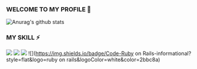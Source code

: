 ### WELCOME TO MY PROFILE 👋
![Anurag's github stats](https://github-readme-stats.vercel.app/api?username=crazypioneer&show_icons=true&theme=algolia)
### MY SKILL ⚡
![](https://img.shields.io/badge/React-5年-informational?style=flat&logo=react&logoColor=white&color=2bbc8a)
![](https://img.shields.io/badge/ReactNative-ReactNative-informational?style=flat&logo=react&logoColor=white&color=2bbc8a)
![](https://img.shields.io/badge/Code-Ruby-informational?style=flat&logo=ruby&logoColor=white&color=2bbc8a)
![](https://img.shields.io/badge/Code-Ruby on Rails-informational?style=flat&logo=ruby on rails&logoColor=white&color=2bbc8a)

<!--
**crazypioneer/crazypioneer** is a ✨ _special_ ✨ repository because its `README.md` (this file) appears on your GitHub profile.

Here are some ideas to get you started:

- 🔭 I’m currently working on ...
- 🌱 I’m currently learning ...
- 👯 I’m looking to collaborate on ...
- 🤔 I’m looking for help with ...
- 💬 Ask me about ...
- 📫 How to reach me: ...
- 😄 Pronouns: ...
- ⚡ Fun fact: ...
-->
